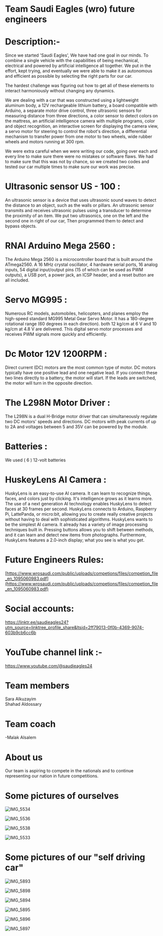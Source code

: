 # Team Saudi Eagles (wro) future engineers
# Description:-

Since we started 'Saudi Eagles', We have had one goal in our minds. To combine a single vehicle with the capabilities of being mechanical, electrical and powered by artificial intelligence all together. We put in the effort, kept trying, and eventually we were able to make it as autonomous and efficient as possible by selecting the right parts for our car. 

The hardest challenge was figuring out how to get all of these elements to interact harmoniously without changing any dynamics.

We are dealing with a car that was constructed using a lightweight aluminum body, a 12V rechargeable lithium battery, a board compatible with Arduino, a separate motor drive control, three ultrasonic sensors for measuring distance from three directions, a color sensor to detect colors on the mattress, an artificial intelligence camera with multiple programs, color and object recognition, an interactive screen for displaying the camera view, a servo motor for steering to control the robot's direction, a differential mechanism to transfer power from one motor to two wheels, wide rubber wheels and motors running at 300 rpm.

We were extra careful when we were writing our code, going over each and every line to make sure there were no mistakes or software flaws. We had to make sure that this was not by chance, so we created two codes and tested our car multiple times to make sure our work was precise.

# Ultrasonic sensor US - 100 :

An ultrasonic sensor is a device that uses ultrasonic sound waves to detect the distance to an object, such as the walls or pillars. An ultrasonic sensor transmits and receives ultrasonic pulses using a transducer to determine the proximity of an item. We put two ultrasonics, one on the left and the second one in right of our car, Then programmed them to detect and bypass objects.

# RNAI Arduino Mega 2560 :

The Arduino Mega 2560 is a microcontroller board that is built around the ATmega2560. A 16 MHz crystal oscillator, 4 hardware serial ports, 16 analog inputs, 54 digital input/output pins (15 of which can be used as PWM outputs), a USB port, a power jack, an ICSP header, and a reset button are all included.

# Servo MG995 :

Numerous RC models, automobiles, helicopters, and planes employ the high-speed standard MG995 Metal Gear Servo Motor. It has a 180-degree rotational range (60 degrees in each direction). both 12 kg/cm at 6 V and 10 kg/cm at 4.8 V are delivered. This digital servo motor processes and receives PWM signals more quickly and efficiently.

# Dc Motor 12V 1200RPM :

Direct current (DC) motors are the most common type of motor. DC motors typically have one positive lead and one negative lead. If you connect these two lines directly to a battery, the motor will start. If the leads are switched, the motor will turn in the opposite direction.

# The L298N Motor Driver :

The L298N is a dual H-Bridge motor driver that can simultaneously regulate two DC motors' speeds and directions. DC motors with peak currents of up to 2A and voltages between 5 and 35V can be powered by the module.

# Batteries :

We used ( 6 ) 12-volt batteries

# HuskeyLens AI Camera :

HuskyLens is an easy-to-use AI camera. It can learn to recognize things, faces, and colors just by clicking. It's intelligence grows as it learns more. The use of a next generation AI technology enables HuskyLens to detect faces at 30 frames per second. HuskyLens connects to Arduino, Raspberry Pi, LattePanda, or micro:bit, allowing you to create really creative projects without having to deal with sophisticated algorithms. HuskyLens wants to be the simplest AI camera. It already has a variety of image processing techniques built in. Pressing buttons allows you to shift between methods, and it can learn and detect new items from photographs. Furthermore, HuskyLens features a 2.0-inch display; what you see is what you get. 

# Future Engineers Rules:

[https://www.wrosaudi.com/public/uploads/competions/files/competion_file_en_1095060983.pdf](https://www.wrosaudi.com/public/uploads/competions/files/competion_file_en_1095060983.pdf)

# Social accounts:

[https://linktr.ee/saudieagles24?utm_source=linktree_profile_share&ltsid=2ff79013-0f0b-4369-9074-603b9cb6cc6b
](https://linktr.ee/saudieagles24?utm_source=linktree_profile_share&ltsid=2ff79013-0f0b-4369-9074-603b9cb6cc6b)

# YouTube channel link :-

[https://www.youtube.com/@saudieagles24
](https://www.youtube.com/@saudieagles24)

# Team members
Sara Alkuzayim
<br/>Shahad Aldossary

# Team coach 
-Malak Alsalem

# About us 

Our team is aspiring to compete in the nationals and to continue representing our nation in future competitions.

# Some pictures of ourselves 

![IMG_5534](https://github.com/user-attachments/assets/03bd5298-b4e3-4aea-8ba3-af36e3ff6a46)

![IMG_5536](https://github.com/user-attachments/assets/81250dc6-7007-4113-9333-1fbc87ab9743)

![IMG_5538](https://github.com/user-attachments/assets/471f3f66-24fe-447b-88ad-c10545c48f8c)

![IMG_5533](https://github.com/user-attachments/assets/8a808d3e-81d1-423e-b818-9e01767801c7)

# Some pictures of our "self driving car"

![IMG_5893](https://github.com/user-attachments/assets/47cf99ad-136d-42c3-8b3c-aee00238c4b8)

![IMG_5898](https://github.com/user-attachments/assets/93a9c2ab-21a1-4cb2-842b-1ec3dc9f1a6c)

![IMG_5894](https://github.com/user-attachments/assets/5a3e3a06-2fe8-4221-986c-071de9a5ecbd)

![IMG_5895](https://github.com/user-attachments/assets/18768ed2-dc9f-4417-9bc3-3a3dee9bd5fc)

![IMG_5896](https://github.com/user-attachments/assets/6c84f411-4e76-4ef3-8f66-be4a55c730a7)

![IMG_5897](https://github.com/user-attachments/assets/f1133a4e-fdde-4124-87c0-d863f4997c23)
